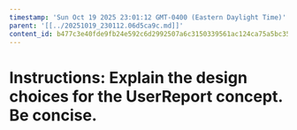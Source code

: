 ```yaml
---
timestamp: 'Sun Oct 19 2025 23:01:12 GMT-0400 (Eastern Daylight Time)'
parent: '[[../20251019_230112.06d5ca9c.md]]'
content_id: b477c3e40fde9fb24e592c6d2992507a6c3150339561ac124ca75a5bc3504d00
---
```


# Instructions: Explain the design choices for the UserReport concept. Be concise.
